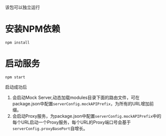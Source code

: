 该包可以独立运行

# 安装NPM依赖
`npm install`

# 启动服务
`npm start`

启动成功后
1. 会启动Mock Server,动态加载modules目录下面的路由文件，可在package.json中配置`serverConfig.mockAPIPrefix`，为所有的URL增加前缀。
2. 会启动Proxy服务，为package.json中配置`serverConfig.mockAPIPrefix`中的每个URL启动一个Proxy服务，每个URL的Proxy端口号会基于`serverConfig.proxyBasePort`自增长。

